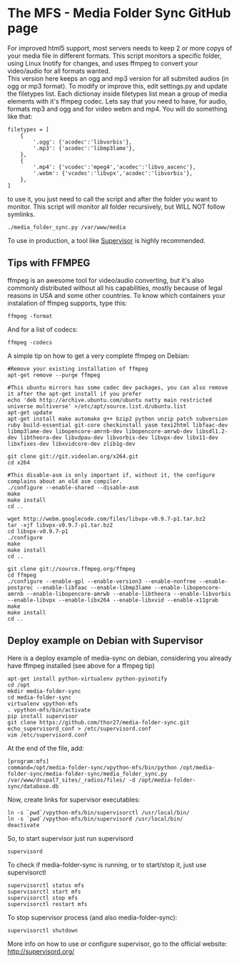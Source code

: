 The MFS - Media Folder Sync GitHub page
=======================================

For improved html5 support, most servers needs to keep 2 or more copys of your media file in different formats. This script monitors a specific folder, using Linux Inotify for changes, and uses ffmpeg to convert your video/audio for all formats wanted.
<br/>
This version here keeps an ogg and mp3 version for all submited audios (in ogg or mp3 format).
To modify or improve this, edit settings.py and update the filetypes list.
Each dictionay inside filetypes list mean a group of media elements with it's ffmpeg codec.
Lets say that you need to have, for audio, formats mp3 and ogg and for video webm and mp4. You will do something like that:

```
filetypes = [
    {
        '.ogg': {'acodec':'libvorbis'},
        '.mp3': {'acodec':'libmp3lame'},
    },
    {
        '.mp4': {'vcodec':'mpeg4','acodec':'libvo_aacenc'},
        '.webm': {'vcodec':'libvpx','acodec':'libvorbis'},
    },
]
```
to use it, you just need to call the script and after the folder you want to monitor. This script will monitor all folder recursively, but WILL NOT follow symlinks.
```
./media_folder_sync.py /var/www/media
```

To use in production, a tool like <a href="http://supervisord.org/">Supervisor</a> is highly recommended.

Tips with FFMPEG
----------------
ffmpeg is an awesome tool for video/audio converting, but it's also commonly distributed without all his capabilities, mostly because of legal reasons in USA and some other countries.
To know which containers your instalation of ffmpeg supports, type this:
```
ffmpeg -format
```
And for a list of codecs:
```
ffmpeg -codecs
```
A simple tip on how to get a very complete ffmpeg on Debian:
```
#Remove your existing installation of ffmpeg
apt-get remove --purge ffmpeg 

#This ubuntu mirrors has some codec dev packages, you can also remove it after the apt-get install if you prefer
echo 'deb http://archive.ubuntu.com/ubuntu natty main restricted universe multiverse' >/etc/apt/source.list.d/ubuntu.list
apt-get update
apt-get install make automake g++ bzip2 python unzip patch subversion ruby build-essential git-core checkinstall yasm texi2html libfaac-dev libmp3lame-dev libopencore-amrnb-dev libopencore-amrwb-dev libsdl1.2-dev libtheora-dev libvdpau-dev libvorbis-dev libvpx-dev libx11-dev libxfixes-dev libxvidcore-dev zlib1g-dev

git clone git://git.videolan.org/x264.git
cd x264

#This disable-asm is only important if, without it, the configure complains about an old asm compiler.
./configure --enable-shared --disable-asm 
make
make install
cd ..

wget http://webm.googlecode.com/files/libvpx-v0.9.7-p1.tar.bz2
tar -xjf libvpx-v0.9.7-p1.tar.bz2
cd libvpx-v0.9.7-p1
./configure
make
make install
cd ..

git clone git://source.ffmpeg.org/ffmpeg
cd ffmpeg
./configure --enable-gpl --enable-version3 --enable-nonfree --enable-postproc --enable-libfaac --enable-libmp3lame --enable-libopencore-amrnb --enable-libopencore-amrwb --enable-libtheora --enable-libvorbis --enable-libvpx --enable-libx264 --enable-libxvid --enable-x11grab
make
make install
cd ..
```

Deploy example on Debian with Supervisor
----------------------------------------
Here is a deploy example of media-sync on debian, considering you already have ffmpeg installed (see above for a ffmpeg tip)
```
apt-get install python-virtualenv python-pyinotify
cd /opt
mkdir media-folder-sync
cd media-folder-sync
virtualenv vpython-mfs
. vpython-mfs/bin/activate
pip install supervisor
git clone https://github.com/thor27/media-folder-sync.git
echo_supervisord_conf > /etc/supervisord.conf
vim /etc/supervisord.conf
```
At the end of the file, add:
```
[program:mfs]
command=/opt/media-folder-sync/vpython-mfs/bin/python /opt/media-folder-sync/media-folder-sync/media_folder_sync.py /var/www/drupal7_sites/_radios/files/ -d /opt/media-folder-sync/database.db
```
Now, create links for supervisor executables:
```
ln -s `pwd`/vpython-mfs/bin/supervisorctl /usr/local/bin/
ln -s `pwd`/vpython-mfs/bin/supervisord /usr/local/bin/
deactivate
```
So, to start supervisor just run supervisord
```
supervisord
```
To check if media-folder-sync is running, or to start/stop it, just use supervisorctl
```
supervisorctl status mfs
supervisorctl start mfs
supervisorctl stop mfs
supervisorctl restart mfs
```
To stop supervisor process (and also media-folder-sync):
```
supervisorctl shutdown
```
More info on how to use or configure supervisor, go to the official website: <a href="http://supervisord.org/">http://supervisord.org/</a>
